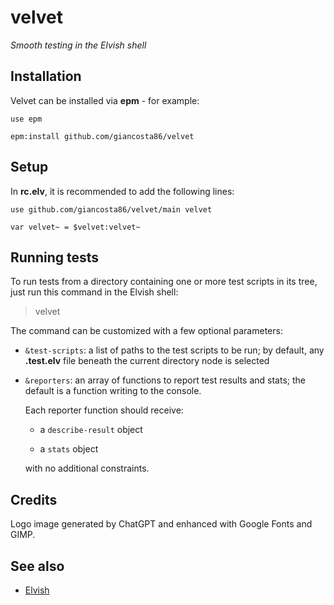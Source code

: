 # velvet

_Smooth testing in the Elvish shell_

## Installation

Velvet can be installed via **epm** - for example:

```elvish
use epm

epm:install github.com/giancosta86/velvet
```

## Setup

In **rc.elv**, it is recommended to add the following lines:

```elvish
use github.com/giancosta86/velvet/main velvet

var velvet~ = $velvet:velvet~
```

## Running tests

To run tests from a directory containing one or more test scripts in its tree, just run this command in the Elvish shell:

> velvet

The command can be customized with a few optional parameters:

- `&test-scripts`: a list of paths to the test scripts to be run; by default, any **.test.elv** file beneath the current directory node is selected

- `&reporters`: an array of functions to report test results and stats; the default is a function writing to the console.

  Each reporter function should receive:

  - a `describe-result` object

  - a `stats` object

  with no additional constraints.

## Credits

Logo image generated by ChatGPT and enhanced with Google Fonts and GIMP.

## See also

- [Elvish](https://elv.sh/)
